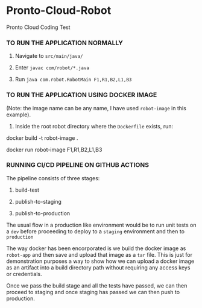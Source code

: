 # Pronto-Cloud-Robot
Pronto Cloud Coding Test

<!-- AUTHOR: KARAN CHOUDHARY -->

### TO RUN THE APPLICATION NORMALLY ###

1. Navigate to `src/main/java/`

2. Enter `javac com/robot/*.java`

3. Run `java com.robot.RobotMain F1,R1,B2,L1,B3`

### TO RUN THE APPLICATION USING DOCKER IMAGE ###

(Note: the image name can be any name, I have used `robot-image` in this example).

1. Inside the root robot directory where the `Dockerfile` exists, run:

docker build -t robot-image . 

docker run robot-image F1,R1,B2,L1,B3

### RUNNING CI/CD PIPELINE ON GITHUB ACTIONS ###

The pipeline consists of three stages:

1. build-test

2. publish-to-staging

3. publish-to-production


The usual flow in a production like environment would be to run unit tests on a `dev` before proceeding to deploy to a `staging` environment and then to `production`

The way docker has been encorporated is we build the docker image as `robot-app` and then save and upload that image as a `tar` file. This is just for demonstration purposes a way to show how we can upload a docker image as an artifact into a build directory path without requiring any access keys or credentials.

Once we pass the build stage and all the tests have passed, we can then proceed to staging and once staging has passed we can then push to production.

